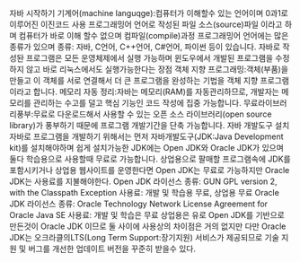 자바 시작하기
기계어(machine languqge):컴퓨터가 이해할수 있는 언어이며 0과1로 이루어진 이진코드 사용
프로그래밍어 언어로 작성된 파일 소스(source)파일 이라고 하며 컴퓨터가 바로 이해 할수 없으며 컴파일(compile)과정
프로그래밍어 언어에는 많은 종류가 있으며 종류: 자바, C언어, C++언어, C#언어, 파이썬 등이 있습니다.
자바로 작성돤 프로그램은 모든 운영체제에서 실행 가능하며 윈도우에서 개발된 프로그램을 수정하지 않고 바로 리눅스에서도 실행가능한다는 장점
객체 지향 프로그래밍:객체(부품)을 만들고 이 객체를 서로 연결해서 더 큰  프로그램을 완성하는 기법을 객체 지향 프로그램 이라고 합니다.
메모리 자동 정리:자바는 메모리(RAM)를 자동관리하므로, 개발자는 메모리를 관리하는 수고를 덜고 핵심 기능인 코드 작성에 집중 가능합니다.
무료라이브러리풍부:무료로 다운로드해서 사용할 수 있는 오픈 소스 라이브러리(open source library)가 풍부하기 때문에 프로그램 개발기간을 단축 가능합니다.
자바 개발도구 설치 자바로 프로그램을 개발하기 위해서는 먼저 자바개발도구(JDK:Java Development kit)를 설치해야하며 쉽게 설치가능한 JDK에는 Open JDK와 Oracle JDK가 있으며 둘다 학습용으로 사용할때 무료로 가능합니다.
상업용으로 팔매할 프로그램속에 JDK를 포함시키거나 상업용 웹사이트를 운영한다면 Open JDK는 무료로 가능하지만 Oracle JDK는 사용료를 지불해야한다.
Open JDK 라이선스 종류: GUN GPL version 2, with the Classpath Exception 사용료: 개발 및 학습용 무료, 상업용 무료
Oracle JDK 라이선스 종류: Oracle Technology Network License Agreement for Oracle Java SE 사용료: 개발 및 학습은 무료 상업용은 유로
Open JDK를 기반으로 만든것이 Oracle JDK 이므로 둘 사이에 사용상의 차이점은 거의 없지만 다만 Oracle JDK는 오크라클의LTS(Long Term Support:장기지원) 서비스가 제공되므로 기술 지원 및 버그를 개선한 업데이트 버전을 꾸준히 받을수 있다.
